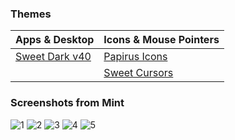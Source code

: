 ### Themes

| Apps & Desktop                                         | Icons & Mouse Pointers                                 |
| ------------------------------------------------------ | :----------------------------------------------------- |
| [Sweet Dark v40](https://www.gnome-look.org/p/1253385) | [Papirus Icons](https://www.gnome-look.org/p/1166289/) |
|                                                        | [Sweet Cursors](https://www.gnome-look.org/p/1393084)  |

### Screenshots from Mint
![1](https://github.com/DrShahinstein/dotfiles/assets/81323808/35b6e0e1-c11f-4166-927c-cc54df292de1)
![2](https://github.com/DrShahinstein/dotfiles/assets/81323808/5986fd9a-cb56-48d9-87e7-ee3375455ac9)
![3](https://github.com/DrShahinstein/dotfiles/assets/81323808/0dbd9d93-3e37-44c3-af32-6fb89f23792a)
![4](https://github.com/DrShahinstein/dotfiles/assets/81323808/8eb31361-52d6-436f-ba66-ce2d4f7f7187)
![5](https://github.com/DrShahinstein/dotfiles/assets/81323808/a30a25af-a191-48fb-857b-4376d31378a0)
